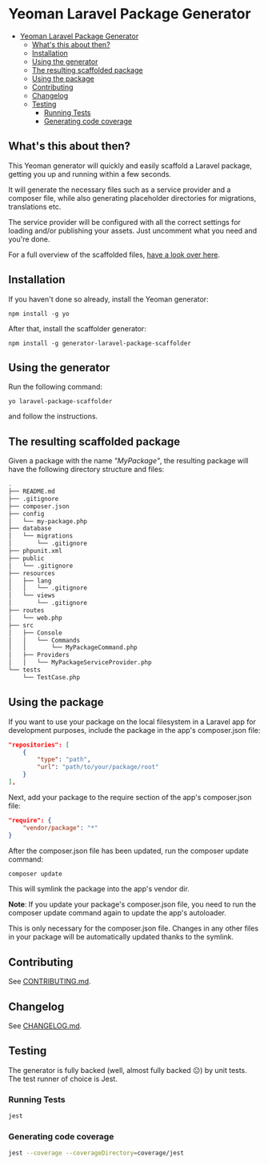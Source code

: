 # Yeoman Laravel Package Generator

- [Yeoman Laravel Package Generator](#yeoman-laravel-package-generator)
    - [What's this about then?](#whats-this-about-then)
    - [Installation](#installation)
    - [Using the generator](#using-the-generator)
    - [The resulting scaffolded package](#the-resulting-scaffolded-package)
    - [Using the package](#using-the-package)
    - [Contributing](#contributing)
    - [Changelog](#changelog)
    - [Testing](#testing)
        - [Running Tests](#running-tests)
        - [Generating code coverage](#generating-code-coverage)

## What's this about then?

This Yeoman generator will quickly and easily scaffold a Laravel package, getting you up and running within a few seconds. 

It will generate the necessary files such as a service provider and a composer file, while also generating placeholder directories for migrations, translations etc.

The service provider will be configured with all the correct settings for loading and/or publishing your assets. Just uncomment what you need and you're done.

For a full overview of the scaffolded files, [have a look over here](#the-resulting-scaffolded-package).

## Installation

If you haven't done so already, install the Yeoman generator:

`npm install -g yo`

After that, install the scaffolder generator:

`npm install -g generator-laravel-package-scaffolder`

## Using the generator

Run the following command:

`yo laravel-package-scaffolder`

and follow the instructions.

## The resulting scaffolded package

Given a package with the name _"MyPackage"_, the resulting package will have the following directory structure and files:

``` bash
.
├── README.md
├── .gitignore
├── composer.json
├── config
│   └── my-package.php
├── database
│   └── migrations
│       └── .gitignore
├── phpunit.xml
├── public
│   └── .gitignore
├── resources
│   ├── lang
│   │   └── .gitignore
│   └── views
│       └── .gitignore
├── routes
│   └── web.php
├── src
│   ├── Console
│   │   └── Commands
│   │       └── MyPackageCommand.php
│   ├── Providers
│   │   └── MyPackageServiceProvider.php
└── tests
    └── TestCase.php
```

## Using the package

If you want to use your package on the local filesystem in a Laravel app for development purposes, include the package in the app's composer.json file:

```json
"repositories": [
    {
        "type": "path",
        "url": "path/to/your/package/root"
    }
],
```

Next, add your package to the require section of the app's composer.json file:

```json
"require": {
    "vendor/package": "*"
}
```

After the composer.json file has been updated, run the composer update command:

```bash
composer update
```

This will symlink the package into the app's vendor dir.

**Note**: If you update your package's composer.json file, you need to run the composer update command again to update the app's autoloader.

This is only necessary for the composer.json file. Changes in any other files in your package will be automatically updated thanks to the symlink.

## Contributing

See [CONTRIBUTING.md](CONTRIBUTING.md).

## Changelog

See [CHANGELOG.md](CHANGELOG.md).

## Testing

The generator is fully backed (well, almost fully backed 😐) by unit tests. The test runner of choice is Jest.

### Running Tests

``` bash
jest
```

### Generating code coverage

``` bash
jest --coverage --coverageDirectory=coverage/jest
```
